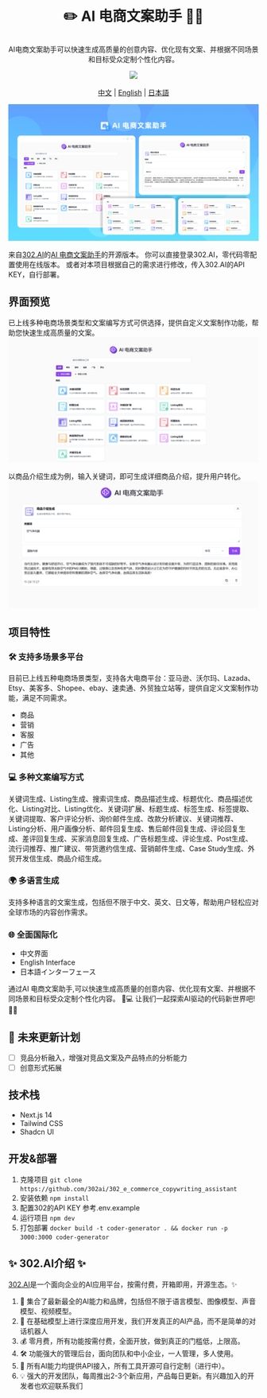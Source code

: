 # <p align="center">✏️ AI 电商文案助手 🚀✨</p>

<p align="center">AI电商文案助手可以快速生成高质量的创意内容、优化现有文案、并根据不同场景和目标受众定制个性化内容。</p>

<p align="center"><a href="https://302.ai/tools/ecom/" target="blank"><img src="https://file.302.ai/gpt/imgs/github/20250102/72a57c4263944b73bf521830878ae39a.png" /></a></p >

<p align="center"><a href="README_zh.md">中文</a> | <a href="README.md">English</a> | <a href="README_ja.md">日本語</a></p>

![界面预览](docs/AI电商文案助手.png)  

来自[302.AI](https://302.ai)的[AI 电商文案助手](https://302.ai/tools/ecom/)的开源版本。
你可以直接登录302.AI，零代码零配置使用在线版本。
或者对本项目根据自己的需求进行修改，传入302.AI的API KEY，自行部署。

## 界面预览
已上线多种电商场景类型和文案编写方式可供选择，提供自定义文案制作功能，帮助您快速生成高质量的文案。
![界面预览](docs/电商1.png)       

以商品介绍生成为例，输入关键词，即可生成详细商品介绍，提升用户转化。
![界面预览](docs/电商2.png)

## 项目特性
### 🛠️ 支持多场景多平台
目前已上线五种电商场景类型，支持各大电商平台：亚马逊、沃尔玛、Lazada、Etsy、美客多、Shopee、ebay、速卖通、外贸独立站等，提供自定义文案制作功能，满足不同需求。
  - 商品
  - 营销
  - 客服
  - 广告
  - 其他
  
### 💻 多种文案编写方式
关键词生成、Listing生成、搜索词生成、商品描述生成、标题优化、商品描述优化、Listing对比、Listing优化、关键词扩展、标题生成、标签生成、标签提取、关键词提取、客户评论分析、询价邮件生成、改款分析建议、关键词推荐、Listing分析、用户画像分析、邮件回复生成、售后邮件回复生成、评论回复生成、差评回复生成、买家消息回复生成、广告标题生成、评论生成、Post生成、流行词推荐、推广建议、带货邀约信生成、营销邮件生成、Case Study生成、外贸开发信生成、商品介绍生成。

### 🌍 多语言生成 
支持多种语言的文案生成，包括但不限于中文、英文、日文等，帮助用户轻松应对全球市场的内容创作需求。

### 🌐 全面国际化 
  - 中文界面
  - English Interface
  - 日本語インターフェース

通过AI 电商文案助手,可以快速生成高质量的创意内容、优化现有文案、并根据不同场景和目标受众定制个性化内容。 🎉💻 让我们一起探索AI驱动的代码新世界吧! 🌟🚀

## 🚩 未来更新计划
- [ ] 竞品分析融入，增强对竞品文案及产品特点的分析能力
- [ ] 创意形式拓展
  
## 技术栈
- Next.js 14
- Tailwind CSS
- Shadcn UI

## 开发&部署
1. 克隆项目 `git clone https://github.com/302ai/302_e_commerce_copywriting_assistant`
2. 安装依赖 `npm install`
3. 配置302的API KEY 参考.env.example
4. 运行项目 `npm dev`
5. 打包部署 `docker build -t coder-generator . && docker run -p 3000:3000 coder-generator`


## ✨ 302.AI介绍 ✨
[302.AI](https://302.ai)是一个面向企业的AI应用平台，按需付费，开箱即用，开源生态。✨
1. 🧠 集合了最新最全的AI能力和品牌，包括但不限于语言模型、图像模型、声音模型、视频模型。
2. 🚀 在基础模型上进行深度应用开发，我们开发真正的AI产品，而不是简单的对话机器人
3. 💰 零月费，所有功能按需付费，全面开放，做到真正的门槛低，上限高。
4. 🛠 功能强大的管理后台，面向团队和中小企业，一人管理，多人使用。
5. 🔗 所有AI能力均提供API接入，所有工具开源可自行定制（进行中）。
6. 💡 强大的开发团队，每周推出2-3个新应用，产品每日更新。有兴趣加入的开发者也欢迎联系我们
